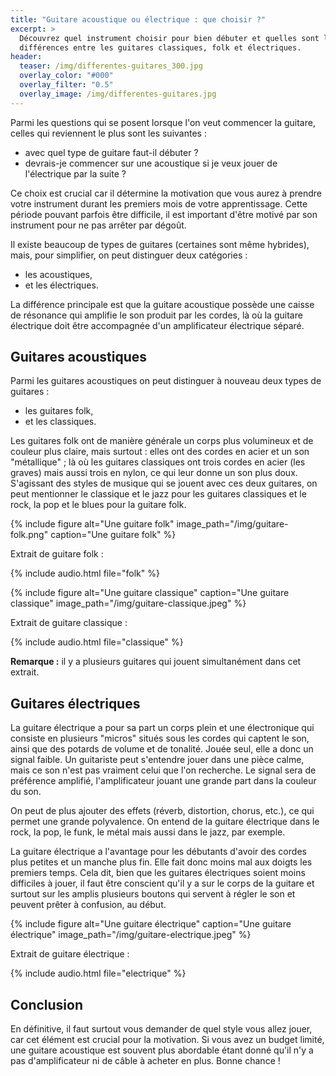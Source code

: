 ```yaml
---
title: "Guitare acoustique ou électrique : que choisir ?"
excerpt: >
  Découvrez quel instrument choisir pour bien débuter et quelles sont les
  différences entre les guitares classiques, folk et électriques.
header:
  teaser: /img/differentes-guitares_300.jpg
  overlay_color: "#000"
  overlay_filter: "0.5"
  overlay_image: /img/differentes-guitares.jpg
---
```


Parmi les questions qui se posent lorsque l'on veut commencer la guitare, 
celles qui reviennent le plus sont les suivantes :

- avec quel type de guitare faut-il débuter ?
- devrais-je commencer sur une acoustique si je veux jouer de l'électrique par 
la suite ?

Ce choix est crucial car il détermine la motivation que vous aurez à prendre 
votre instrument durant les premiers mois de votre apprentissage. Cette période 
pouvant parfois être difficile, il est important d'être motivé par son 
instrument pour ne pas arrêter par dégoût.

Il existe beaucoup de types de guitares (certaines sont même hybrides), mais, 
pour simplifier, on peut distinguer deux catégories :

- les acoustiques,
- et les électriques.

La différence principale est que la guitare acoustique possède une caisse de 
résonance qui amplifie le son produit par les cordes, là où la guitare 
électrique doit être accompagnée d'un amplificateur électrique séparé.

## Guitares acoustiques

Parmi les guitares acoustiques on peut distinguer à nouveau deux types de 
guitares :

- les guitares folk,
- et les classiques.

Les guitares folk ont de manière générale un corps plus volumineux et de 
couleur plus claire, mais surtout : elles ont des cordes en acier et un son 
"métallique" ; là où les guitares classiques ont trois cordes en acier (les 
graves) mais aussi trois en nylon, ce qui leur donne un son plus doux. 
S'agissant des styles de musique qui se jouent avec ces deux guitares, on peut 
mentionner le classique et le jazz pour les guitares classiques et le rock, la 
pop et le blues pour la guitare folk.

{% include figure alt="Une guitare folk" image_path="/img/guitare-folk.png"
caption="Une guitare folk" %}

Extrait de guitare folk :

{% include audio.html file="folk" %}

{% include figure alt="Une guitare classique" caption="Une guitare classique"
image_path="/img/guitare-classique.jpeg" %}

Extrait de guitare classique :

{% include audio.html file="classique" %}

**Remarque :** il y a plusieurs guitares qui jouent simultanément dans cet 
extrait.

## Guitares électriques

La guitare électrique a pour sa part un corps plein et une électronique qui 
consiste en plusieurs "micros" situés sous les cordes qui captent le son, ainsi 
que des potards de volume et de tonalité. Jouée seul, elle a donc un signal 
faible. Un guitariste peut s'entendre jouer dans une pièce calme, mais ce son 
n'est pas vraiment celui que l'on recherche. Le signal sera de préférence 
amplifié, l'amplificateur jouant une grande part dans la couleur du son.

On peut de plus ajouter des effets (réverb, distortion, chorus, etc.), ce qui 
permet une grande polyvalence. On entend de la guitare électrique dans le rock, 
la pop, le funk, le métal mais aussi dans le jazz, par exemple.

La guitare électrique a l'avantage pour les débutants d'avoir des cordes plus 
petites et un manche plus fin. Elle fait donc moins mal aux doigts les premiers 
temps. Cela dit, bien que les guitares électriques soient moins difficiles à 
jouer, il faut être conscient qu'il y a sur le corps de la guitare et surtout 
sur les amplis plusieurs boutons qui servent à régler le son et peuvent prêter 
à confusion, au début.

{% include figure alt="Une guitare électrique" caption="Une guitare électrique"
image_path="/img/guitare-electrique.jpeg" %}

Extrait de guitare électrique :

{% include audio.html file="electrique" %}

## Conclusion

En définitive, il faut surtout vous demander de quel style vous allez jouer, 
car cet élément est crucial pour la motivation. Si vous avez un budget limité, 
une guitare acoustique est souvent plus abordable étant donné qu'il n'y a pas 
d'amplificateur ni de câble à acheter en plus. Bonne chance !
